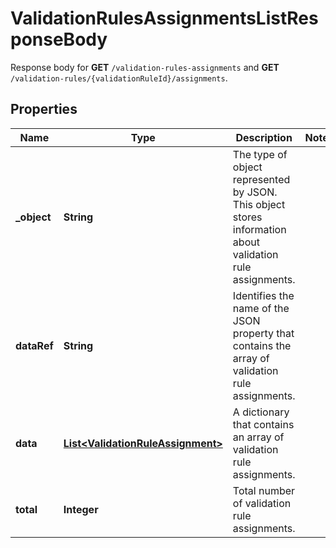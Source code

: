 

# ValidationRulesAssignmentsListResponseBody

Response body for **GET** `/validation-rules-assignments` and **GET** `/validation-rules/{validationRuleId}/assignments`.

## Properties

| Name | Type | Description | Notes |
|------------ | ------------- | ------------- | -------------|
|**_object** | **String** | The type of object represented by JSON. This object stores information about validation rule assignments. |  |
|**dataRef** | **String** | Identifies the name of the JSON property that contains the array of validation rule assignments. |  |
|**data** | [**List&lt;ValidationRuleAssignment&gt;**](ValidationRuleAssignment.md) | A dictionary that contains an array of validation rule assignments. |  |
|**total** | **Integer** | Total number of validation rule assignments. |  |



